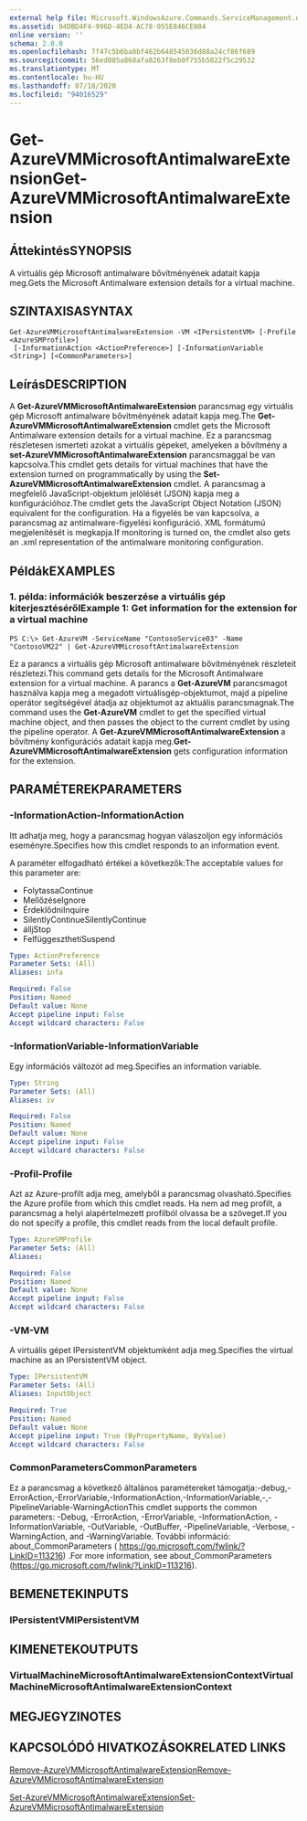 ```yaml
---
external help file: Microsoft.WindowsAzure.Commands.ServiceManagement.dll-Help.xml
ms.assetid: 94DBD4F4-996D-4ED4-AC78-055E846CE884
online version: ''
schema: 2.0.0
ms.openlocfilehash: 7f47c5b6ba8bf462b648545036d88a24cf86f689
ms.sourcegitcommit: 56ed085a868afa8263f8eb0f755b5822f5c29532
ms.translationtype: MT
ms.contentlocale: hu-HU
ms.lasthandoff: 07/18/2020
ms.locfileid: "94016529"
---
```

# <span data-ttu-id="c579b-101">Get-AzureVMMicrosoftAntimalwareExtension</span><span class="sxs-lookup"><span data-stu-id="c579b-101">Get-AzureVMMicrosoftAntimalwareExtension</span></span>

## <span data-ttu-id="c579b-102">Áttekintés</span><span class="sxs-lookup"><span data-stu-id="c579b-102">SYNOPSIS</span></span>
<span data-ttu-id="c579b-103">A virtuális gép Microsoft antimalware bővítményének adatait kapja meg.</span><span class="sxs-lookup"><span data-stu-id="c579b-103">Gets the Microsoft Antimalware extension details for a virtual machine.</span></span>

## <span data-ttu-id="c579b-104">SZINTAXISA</span><span class="sxs-lookup"><span data-stu-id="c579b-104">SYNTAX</span></span>

```
Get-AzureVMMicrosoftAntimalwareExtension -VM <IPersistentVM> [-Profile <AzureSMProfile>]
 [-InformationAction <ActionPreference>] [-InformationVariable <String>] [<CommonParameters>]
```

## <span data-ttu-id="c579b-105">Leírás</span><span class="sxs-lookup"><span data-stu-id="c579b-105">DESCRIPTION</span></span>
<span data-ttu-id="c579b-106">A **Get-AzureVMMicrosoftAntimalwareExtension** parancsmag egy virtuális gép Microsoft antimalware bővítményének adatait kapja meg.</span><span class="sxs-lookup"><span data-stu-id="c579b-106">The **Get-AzureVMMicrosoftAntimalwareExtension** cmdlet gets the Microsoft Antimalware extension details for a virtual machine.</span></span>
<span data-ttu-id="c579b-107">Ez a parancsmag részletesen ismerteti azokat a virtuális gépeket, amelyeken a bővítmény a **set-AzureVMMicrosoftAntimalwareExtension** parancsmaggal be van kapcsolva.</span><span class="sxs-lookup"><span data-stu-id="c579b-107">This cmdlet gets details for virtual machines that have the extension turned on programmatically by using the **Set-AzureVMMicrosoftAntimalwareExtension** cmdlet.</span></span>
<span data-ttu-id="c579b-108">A parancsmag a megfelelő JavaScript-objektum jelölését (JSON) kapja meg a konfigurációhoz.</span><span class="sxs-lookup"><span data-stu-id="c579b-108">The cmdlet gets the JavaScript Object Notation (JSON) equivalent for the configuration.</span></span> <span data-ttu-id="c579b-109">Ha a figyelés be van kapcsolva, a parancsmag az antimalware-figyelési konfiguráció. XML formátumú megjelenítését is megkapja.</span><span class="sxs-lookup"><span data-stu-id="c579b-109">If monitoring is turned on, the cmdlet also gets an .xml representation of the antimalware monitoring configuration.</span></span>

## <span data-ttu-id="c579b-110">Példák</span><span class="sxs-lookup"><span data-stu-id="c579b-110">EXAMPLES</span></span>

### <span data-ttu-id="c579b-111">1. példa: információk beszerzése a virtuális gép kiterjesztéséről</span><span class="sxs-lookup"><span data-stu-id="c579b-111">Example 1: Get information for the extension for a virtual machine</span></span>
```
PS C:\> Get-AzureVM -ServiceName "ContosoService03" -Name "ContosoVM22" | Get-AzureVMMicrosoftAntimalwareExtension
```

<span data-ttu-id="c579b-112">Ez a parancs a virtuális gép Microsoft antimalware bővítményének részleteit részletezi.</span><span class="sxs-lookup"><span data-stu-id="c579b-112">This command gets details for the Microsoft Antimalware extension for a virtual machine.</span></span>
<span data-ttu-id="c579b-113">A parancs a **Get-AzureVM** parancsmagot használva kapja meg a megadott virtuálisgép-objektumot, majd a pipeline operátor segítségével átadja az objektumot az aktuális parancsmagnak.</span><span class="sxs-lookup"><span data-stu-id="c579b-113">The command uses the **Get-AzureVM** cmdlet to get the specified virtual machine object, and then passes the object to the current cmdlet by using the pipeline operator.</span></span>
<span data-ttu-id="c579b-114">A **Get-AzureVMMicrosoftAntimalwareExtension** a bővítmény konfigurációs adatait kapja meg.</span><span class="sxs-lookup"><span data-stu-id="c579b-114">**Get-AzureVMMicrosoftAntimalwareExtension** gets configuration information for the extension.</span></span>

## <span data-ttu-id="c579b-115">PARAMÉTEREK</span><span class="sxs-lookup"><span data-stu-id="c579b-115">PARAMETERS</span></span>

### <span data-ttu-id="c579b-116">-InformationAction</span><span class="sxs-lookup"><span data-stu-id="c579b-116">-InformationAction</span></span>
<span data-ttu-id="c579b-117">Itt adhatja meg, hogy a parancsmag hogyan válaszoljon egy információs eseményre.</span><span class="sxs-lookup"><span data-stu-id="c579b-117">Specifies how this cmdlet responds to an information event.</span></span>

<span data-ttu-id="c579b-118">A paraméter elfogadható értékei a következők:</span><span class="sxs-lookup"><span data-stu-id="c579b-118">The acceptable values for this parameter are:</span></span>

- <span data-ttu-id="c579b-119">Folytassa</span><span class="sxs-lookup"><span data-stu-id="c579b-119">Continue</span></span>
- <span data-ttu-id="c579b-120">Mellőzése</span><span class="sxs-lookup"><span data-stu-id="c579b-120">Ignore</span></span>
- <span data-ttu-id="c579b-121">Érdeklődni</span><span class="sxs-lookup"><span data-stu-id="c579b-121">Inquire</span></span>
- <span data-ttu-id="c579b-122">SilentlyContinue</span><span class="sxs-lookup"><span data-stu-id="c579b-122">SilentlyContinue</span></span>
- <span data-ttu-id="c579b-123">állj</span><span class="sxs-lookup"><span data-stu-id="c579b-123">Stop</span></span>
- <span data-ttu-id="c579b-124">Felfüggesztheti</span><span class="sxs-lookup"><span data-stu-id="c579b-124">Suspend</span></span>

```yaml
Type: ActionPreference
Parameter Sets: (All)
Aliases: infa

Required: False
Position: Named
Default value: None
Accept pipeline input: False
Accept wildcard characters: False
```

### <span data-ttu-id="c579b-125">-InformationVariable</span><span class="sxs-lookup"><span data-stu-id="c579b-125">-InformationVariable</span></span>
<span data-ttu-id="c579b-126">Egy információs változót ad meg.</span><span class="sxs-lookup"><span data-stu-id="c579b-126">Specifies an information variable.</span></span>

```yaml
Type: String
Parameter Sets: (All)
Aliases: iv

Required: False
Position: Named
Default value: None
Accept pipeline input: False
Accept wildcard characters: False
```

### <span data-ttu-id="c579b-127">-Profil</span><span class="sxs-lookup"><span data-stu-id="c579b-127">-Profile</span></span>
<span data-ttu-id="c579b-128">Azt az Azure-profilt adja meg, amelyből a parancsmag olvasható.</span><span class="sxs-lookup"><span data-stu-id="c579b-128">Specifies the Azure profile from which this cmdlet reads.</span></span>
<span data-ttu-id="c579b-129">Ha nem ad meg profilt, a parancsmag a helyi alapértelmezett profilból olvassa be a szöveget.</span><span class="sxs-lookup"><span data-stu-id="c579b-129">If you do not specify a profile, this cmdlet reads from the local default profile.</span></span>

```yaml
Type: AzureSMProfile
Parameter Sets: (All)
Aliases: 

Required: False
Position: Named
Default value: None
Accept pipeline input: False
Accept wildcard characters: False
```

### <span data-ttu-id="c579b-130">-VM</span><span class="sxs-lookup"><span data-stu-id="c579b-130">-VM</span></span>
<span data-ttu-id="c579b-131">A virtuális gépet IPersistentVM objektumként adja meg.</span><span class="sxs-lookup"><span data-stu-id="c579b-131">Specifies the virtual machine as an IPersistentVM object.</span></span>

```yaml
Type: IPersistentVM
Parameter Sets: (All)
Aliases: InputObject

Required: True
Position: Named
Default value: None
Accept pipeline input: True (ByPropertyName, ByValue)
Accept wildcard characters: False
```

### <span data-ttu-id="c579b-132">CommonParameters</span><span class="sxs-lookup"><span data-stu-id="c579b-132">CommonParameters</span></span>
<span data-ttu-id="c579b-133">Ez a parancsmag a következő általános paramétereket támogatja:-debug,-ErrorAction,-ErrorVariable,-InformationAction,-InformationVariable,-,-PipelineVariable-WarningAction</span><span class="sxs-lookup"><span data-stu-id="c579b-133">This cmdlet supports the common parameters: -Debug, -ErrorAction, -ErrorVariable, -InformationAction, -InformationVariable, -OutVariable, -OutBuffer, -PipelineVariable, -Verbose, -WarningAction, and -WarningVariable.</span></span> <span data-ttu-id="c579b-134">További információ: about_CommonParameters ( https://go.microsoft.com/fwlink/?LinkID=113216) .</span><span class="sxs-lookup"><span data-stu-id="c579b-134">For more information, see about_CommonParameters (https://go.microsoft.com/fwlink/?LinkID=113216).</span></span>

## <span data-ttu-id="c579b-135">BEMENETEK</span><span class="sxs-lookup"><span data-stu-id="c579b-135">INPUTS</span></span>

### <span data-ttu-id="c579b-136">IPersistentVM</span><span class="sxs-lookup"><span data-stu-id="c579b-136">IPersistentVM</span></span>

## <span data-ttu-id="c579b-137">KIMENETEK</span><span class="sxs-lookup"><span data-stu-id="c579b-137">OUTPUTS</span></span>

### <span data-ttu-id="c579b-138">VirtualMachineMicrosoftAntimalwareExtensionContext</span><span class="sxs-lookup"><span data-stu-id="c579b-138">VirtualMachineMicrosoftAntimalwareExtensionContext</span></span>

## <span data-ttu-id="c579b-139">MEGJEGYZI</span><span class="sxs-lookup"><span data-stu-id="c579b-139">NOTES</span></span>

## <span data-ttu-id="c579b-140">KAPCSOLÓDÓ HIVATKOZÁSOK</span><span class="sxs-lookup"><span data-stu-id="c579b-140">RELATED LINKS</span></span>

[<span data-ttu-id="c579b-141">Remove-AzureVMMicrosoftAntimalwareExtension</span><span class="sxs-lookup"><span data-stu-id="c579b-141">Remove-AzureVMMicrosoftAntimalwareExtension</span></span>](./Remove-AzureVMMicrosoftAntimalwareExtension.md)

[<span data-ttu-id="c579b-142">Set-AzureVMMicrosoftAntimalwareExtension</span><span class="sxs-lookup"><span data-stu-id="c579b-142">Set-AzureVMMicrosoftAntimalwareExtension</span></span>](./Set-AzureVMMicrosoftAntimalwareExtension.md)


